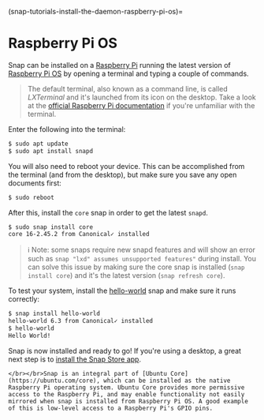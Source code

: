 (snap-tutorials-install-the-daemon-raspberry-pi-os)=
# Raspberry Pi OS

Snap can be installed on a [Raspberry Pi](https://www.raspberrypi.org/) running the latest version of [Raspberry Pi OS](https://www.raspberrypi.org/downloads/raspberry-pi-os/) by opening a terminal and typing a couple of commands.

> The default terminal, also known as a command line, is called *LXTerminal* and it's launched from its icon on the desktop. Take a look at the [official Raspberry Pi documentation](https://www.raspberrypi.org/documentation/usage/terminal/) if you're unfamiliar with the terminal.

Enter the following into the terminal:

```bash
$ sudo apt update
$ sudo apt install snapd
```
You will also need to reboot your device. This can be accomplished from the terminal (and from the desktop), but make sure you save any open documents first:

```bash
$ sudo reboot
```

After this, install the `core` snap in order to get the latest `snapd`.

```bash
$ sudo snap install core
core 16-2.45.2 from Canonical✓ installed
```

> :information_source: Note: some snaps require new snapd features and will show an error such as `snap "lxd" assumes unsupported features"` during install. You can solve this issue by making sure the core snap is installed (`snap install core`) and it's the latest version (`snap refresh core`).


To test your system, install the [hello-world](https://snapcraft.io/hello-world) snap and make sure it runs correctly:

```bash
$ snap install hello-world
hello-world 6.3 from Canonical✓ installed
$ hello-world
Hello World!
```

Snap is now installed and ready to go!  If you're using a desktop, a great next step is to [install the Snap Store app](/).


```{tip}
</br></br>Snap is an integral part of [Ubuntu Core](https://ubuntu.com/core), which can be installed as the native Raspberry Pi operating system. Ubuntu Core provides more permissive access to the Raspberry Pi, and may enable functionality not easily mirrored when snap is installed from Raspberry Pi OS. A good example of this is low-level access to a Raspberry Pi's GPIO pins.
```

